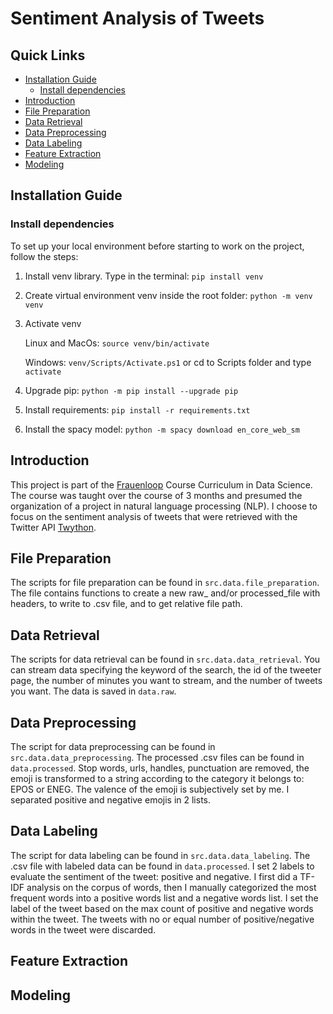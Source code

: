 
# Sentiment Analysis of Tweets

## Quick Links
* [Installation Guide](#installation-guide)
    * [Install dependencies](#install-dependencies)
* [Introduction](#introduction)
* [File Preparation](#data-preparation)
* [Data Retrieval](#data-retrieval)
* [Data Preprocessing](#data-preprocessing)
* [Data Labeling](#data-labeling)
* [Feature Extraction](#feature-extraction)
* [Modeling](#modeling)

## Installation Guide
### Install dependencies
To set up your local environment before starting to work on the project, follow the steps:<br>
   
   1. Install venv library. Type in the terminal: `pip install venv`

   2. Create virtual environment venv inside the root folder:  `python -m venv venv`


   3. Activate venv

        Linux and MacOs: `source venv/bin/activate`
        
        Windows: `venv/Scripts/Activate.ps1` or cd to Scripts folder and type `activate`

   4. Upgrade pip:  `python -m pip install --upgrade pip`


   5. Install requirements: `pip install -r requirements.txt`
 
   6. Install the spacy model: `python -m spacy download en_core_web_sm`
   
   
## Introduction
This project is part of the [Frauenloop](https://www.frauenloop.org/) Course Curriculum in Data Science. The course was taught over the course of 3 months and presumed the organization of a project in natural language processing (NLP).
I choose to focus on the sentiment analysis of tweets that were retrieved with the Twitter API [Twython](https://twython.readthedocs.io/en/latest/).
## File Preparation
The scripts for file preparation can be found in `src.data.file_preparation`. The file contains functions to create a new raw_ and/or processed_file with headers, to write to .csv file, and to get relative file path.
## Data Retrieval
The scripts for data retrieval can be found in `src.data.data_retrieval`. You can stream data specifying the keyword of the search, the id of the tweeter page, the number of minutes you want to stream, and the number of tweets you want.
The data is saved in `data.raw`.
## Data Preprocessing
The script for data preprocessing can be found in `src.data.data_preprocessing`. The processed .csv files can be found in `data.processed`. Stop words, urls, handles, punctuation are removed, the emoji is transformed to a string according to the category it belongs to: EPOS or ENEG. The valence of the emoji is subjectively set by me. I separated positive and negative emojis in 2 lists.
## Data Labeling
The script for data labeling can be found in `src.data.data_labeling`. The .csv file with labeled data can be found in `data.processed`. I set 2 labels to evaluate the sentiment of the tweet: positive and negative. I first did a TF-IDF analysis on the corpus of words, then I manually categorized the most frequent words into a positive words list and a negative words list. I set the label of the tweet based on the max count of positive and negative words within the tweet. The tweets with no or equal number of positive/negative words in the tweet were discarded.
## Feature Extraction
## Modeling






